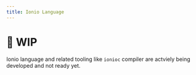 ```yaml
---
title: Ionio Language
---
```



# 🚧 WIP

Ionio language and related tooling like `ionioc` compiler are actviely being developed and not ready yet.